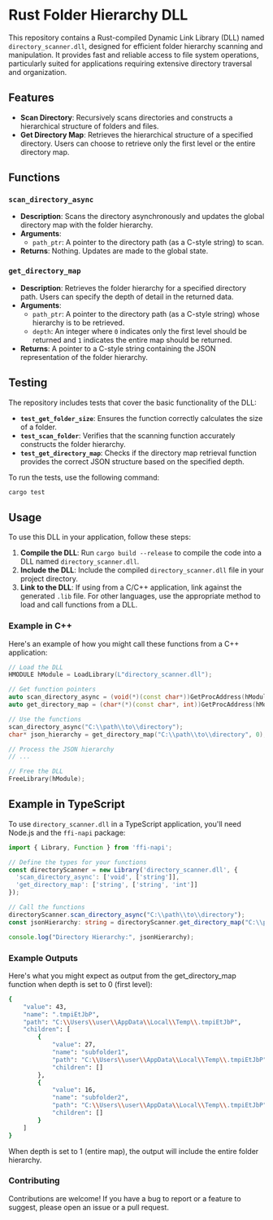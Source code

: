 # Rust Folder Hierarchy DLL

This repository contains a Rust-compiled Dynamic Link Library (DLL) named `directory_scanner.dll`, designed for efficient folder hierarchy scanning and manipulation. It provides fast and reliable access to file system operations, particularly suited for applications requiring extensive directory traversal and organization.

## Features

- **Scan Directory**: Recursively scans directories and constructs a hierarchical structure of folders and files.
- **Get Directory Map**: Retrieves the hierarchical structure of a specified directory. Users can choose to retrieve only the first level or the entire directory map.

## Functions

### `scan_directory_async`
- **Description**: Scans the directory asynchronously and updates the global directory map with the folder hierarchy.
- **Arguments**: 
  - `path_ptr`: A pointer to the directory path (as a C-style string) to scan.
- **Returns**: Nothing. Updates are made to the global state.

### `get_directory_map`
- **Description**: Retrieves the folder hierarchy for a specified directory path. Users can specify the depth of detail in the returned data.
- **Arguments**: 
  - `path_ptr`: A pointer to the directory path (as a C-style string) whose hierarchy is to be retrieved.
  - `depth`: An integer where `0` indicates only the first level should be returned and `1` indicates the entire map should be returned.
- **Returns**: A pointer to a C-style string containing the JSON representation of the folder hierarchy.

## Testing

The repository includes tests that cover the basic functionality of the DLL:

- **`test_get_folder_size`**: Ensures the function correctly calculates the size of a folder.
- **`test_scan_folder`**: Verifies that the scanning function accurately constructs the folder hierarchy.
- **`test_get_directory_map`**: Checks if the directory map retrieval function provides the correct JSON structure based on the specified depth.

To run the tests, use the following command:

```bash
cargo test
```

## Usage

To use this DLL in your application, follow these steps:

1. **Compile the DLL**: Run `cargo build --release` to compile the code into a DLL named `directory_scanner.dll`.
2. **Include the DLL**: Include the compiled `directory_scanner.dll` file in your project directory.
3. **Link to the DLL**: If using from a C/C++ application, link against the generated `.lib` file. For other languages, use the appropriate method to load and call functions from a DLL.

### Example in C++

Here's an example of how you might call these functions from a C++ application:

```cpp
// Load the DLL
HMODULE hModule = LoadLibrary(L"directory_scanner.dll");

// Get function pointers
auto scan_directory_async = (void(*)(const char*))GetProcAddress(hModule, "scan_directory_async");
auto get_directory_map = (char*(*)(const char*, int))GetProcAddress(hModule, "get_directory_map");

// Use the functions
scan_directory_async("C:\\path\\to\\directory");
char* json_hierarchy = get_directory_map("C:\\path\\to\\directory", 0);  // 0 for first level, 1 for full map

// Process the JSON hierarchy
// ...

// Free the DLL
FreeLibrary(hModule);
```

## Example in TypeScript

To use `directory_scanner.dll` in a TypeScript application, you'll need Node.js and the `ffi-napi` package:

```typescript
import { Library, Function } from 'ffi-napi';

// Define the types for your functions
const directoryScanner = new Library('directory_scanner.dll', {
  'scan_directory_async': ['void', ['string']],
  'get_directory_map': ['string', ['string', 'int']]
});

// Call the functions
directoryScanner.scan_directory_async("C:\\path\\to\\directory");
const jsonHierarchy: string = directoryScanner.get_directory_map("C:\\path\\to\\directory", 0);  // 0 for first level, 1 for full map

console.log("Directory Hierarchy:", jsonHierarchy);
```

### Example Outputs

Here's what you might expect as output from the get_directory_map function when depth is set to 0 (first level):

```bash
{
    "value": 43,
    "name": ".tmpiEtJbP",
    "path": "C:\\Users\\user\\AppData\\Local\\Temp\\.tmpiEtJbP",
    "children": [
        {
            "value": 27,
            "name": "subfolder1",
            "path": "C:\\Users\\user\\AppData\\Local\\Temp\\.tmpiEtJbP",
            "children": []
        },
        {
            "value": 16,
            "name": "subfolder2",
            "path": "C:\\Users\\user\\AppData\\Local\\Temp\\.tmpiEtJbP",
            "children": []
        }
    ]
}
```
When depth is set to 1 (entire map), the output will include the entire folder hierarchy.

### Contributing

Contributions are welcome! If you have a bug to report or a feature to suggest, please open an issue or a pull request.